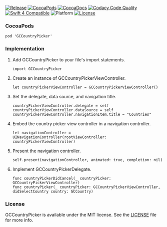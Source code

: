 [![Release](https://img.shields.io/github/release/graycampbell/GCCountryPicker.svg)](https://github.com/graycampbell/GCCountryPicker/releases/latest)
[![CocoaPods](https://img.shields.io/cocoapods/v/GCCountryPicker.svg)](https://cocoapods.org/pods/GCCountryPicker)
[![CocoaDocs](https://img.shields.io/cocoapods/metrics/doc-percent/GCCountryPicker.svg)](http://cocoadocs.org/docsets/GCCountryPicker)
[![Codacy Code Quality]()]()
[![Swift 4 Compatible](https://img.shields.io/badge/Swift_4-compatible-4BC51D.svg?style=flat)](https://developer.apple.com/swift)
![Platform](https://img.shields.io/cocoapods/p/GCCountryPicker.svg?style=flat)
[![License](https://img.shields.io/cocoapods/l/GCCountryPicker.svg)](https://github.com/graycampbell/GCCountryPicker/blob/master/LICENSE)

### CocoaPods

```
pod 'GCCountryPicker'
```

### Implementation

1. Add GCCountryPicker to your file's import statements.

    ```
    import GCCountryPicker
    ```

2. Create an instance of GCCountryPickerViewController.

    ```
    let countryPickerViewController = GCCountryPickerViewController()
    ```

3. Set the delegate, data source, and navigation title.

    ```
    countryPickerViewController.delegate = self
    countryPickerViewController.dataSource = self
    countryPickerViewController.navigationItem.title = "Countries"
    ```

4. Embed the country picker view controller in a navigation controller.

    ```
    let navigationController = UINavigationController(rootViewController: countryPickerViewController)
    ```

5. Present the navigation controller.

    ```
    self.present(navigationController, animated: true, completion: nil)
    ```

6. Implement GCCountryPickerDelegate.

    ```
    func countryPickerDidCancel(_ countryPicker: GCCountryPickerViewController)
    func countryPicker(_ countryPicker: GCCountryPickerViewController, didSelectCountry country: GCCountry)
    ```

### License

GCCountryPicker is available under the MIT license. See the [LICENSE](https://github.com/graycampbell/GCCalendar/blob/master/LICENSE) file for more info.
